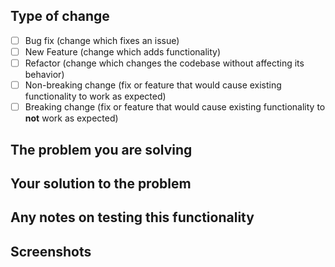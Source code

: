 ## Type of change
- [ ] Bug fix (change which fixes an issue)
- [ ] New Feature (change which adds functionality)
- [ ] Refactor (change which changes the codebase without affecting its behavior)
- [ ] Non-breaking change (fix or feature that would cause existing functionality to work as expected)
- [ ] Breaking change (fix or feature that would cause existing functionality to __not__ work as expected)

## The problem you are solving

## Your solution to the problem

## Any notes on testing this functionality

## Screenshots
